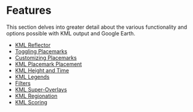 # Features

This section delves into greater detail about the various functionality and options possible with KML output and Google Earth.

<div class="grid cards" markdown>

-   [KML Reflector](kmlreflector.md)
-   [Toggling Placemarks](togglingplacemarks.md)
-   [Customizing Placemarks](customizingplacemarks.md)
-   [KML Placemark Placement](kmlcentroids.md)
-   [KML Height and Time](kmlheighttime.md)
-   [KML Legends](kmllegends.md)
-   [Filters](filters.md)
-   [KML Super-Overlays](kmlsuperoverlays.md)
-   [KML Regionation](kmlregionation.md)
-   [KML Scoring](kmlscoring.md)

</div>
